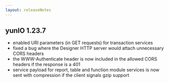 ```yaml
---
layout: releaseNotes
---
```


## yunIO 1.23.7

- enabled URI parameters (in GET requests) for transaction services
- fixed a bug where the Designer HTTP server would attach unnecessary CORS headers
- the WWW-Authenticate header is now included in the allowed CORS headers if the response is a 401
- service payload for report, table and function module services is now sent with compression if the client signals gzip support